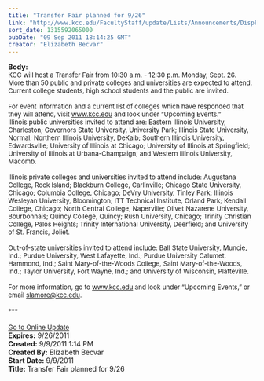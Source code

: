 ```yaml
---
title: "Transfer Fair planned for 9/26"
link: "http://www.kcc.edu/FacultyStaff/update/Lists/Announcements/DispForm.aspx?ID=437"
sort_date: 1315592065000
pubDate: "09 Sep 2011 18:14:25 GMT"
creator: "Elizabeth Becvar"
---
```


<div><b>Body:</b> <div class="ExternalClassF551AA1294D74397A3EB66987567A84F">
<div><font size="2">KCC will host a Transfer Fair from 10:30 a.m. - 12:30 p.m. Monday, Sept. 26.  <br /></font></div>
<div><font size="2">More than 50 public and private colleges and universities are expected to attend. Current college students, high school students and the public are invited.</font></div><font size="2">
<div><br />For event information and a current list of colleges which have responded that they will attend, visit </font><a href="/"><font size="2">www.kcc.edu</font></a><font size="2"> and look under “Upcoming Events.”<br />Illinois public universities invited to attend are: Eastern Illinois University, Charleston; Governors State University, University Park; Illinois State University, Normal; Northern Illinois University, DeKalb; Southern Illinois University, Edwardsville; University of Illinois at Chicago; University of Illinois at Springfield; University of Illinois at Urbana-Champaign; and Western Illinois University, Macomb.  </font></div><font size="2">
<div><br />Illinois private colleges and universities invited to attend include: Augustana College, Rock Island; Blackburn College, Carlinville; Chicago State University, Chicago; Columbia College, Chicago; DeVry University, Tinley Park; Illinois Wesleyan University, Bloomington; ITT Technical Institute, Orland Park; Kendall College, Chicago; North Central College, Naperville; Olivet Nazarene University, Bourbonnais; Quincy College, Quincy; Rush University, Chicago; Trinity Christian College, Palos Heights; Trinity International University, Deerfield; and University of St. Francis, Joliet. </div>
<div><br />Out-of-state universities invited to attend include: Ball State University, Muncie, Ind.; Purdue University, West Lafayette, Ind.; Purdue University Calumet, Hammond, Ind.; Saint Mary-of-the-Woods College, Saint Mary-of-the-Woods, Ind.; Taylor University, Fort Wayne, Ind.; and University of Wisconsin, Platteville.</div>
<div><br />For more information, go to </font><a href="/"><font size="2">www.kcc.edu</font></a><font size="2"> and look under “Upcoming Events,” or email </font><a href="mailto:slamore@kcc.edu"><font size="2">slamore@kcc.edu</font></a><font size="2">.</font></div>
<div><font size="2"></font> </div>
<div><font size="2">***</font></div>
<div><font size="2"></font> </div>
<div><font size="2"><a href="/FacultyStaff/update/Pages/dailyupdate.aspx">Go to Online Update</a></font></div></div></div>
<div><b>Expires:</b> 9/26/2011</div>
<div><b>Created:</b> 9/9/2011 1:14 PM</div>
<div><b>Created By:</b> Elizabeth Becvar</div>
<div><b>Start Date:</b> 9/9/2011</div>
<div><b>Title:</b> Transfer Fair planned for 9/26</div>
